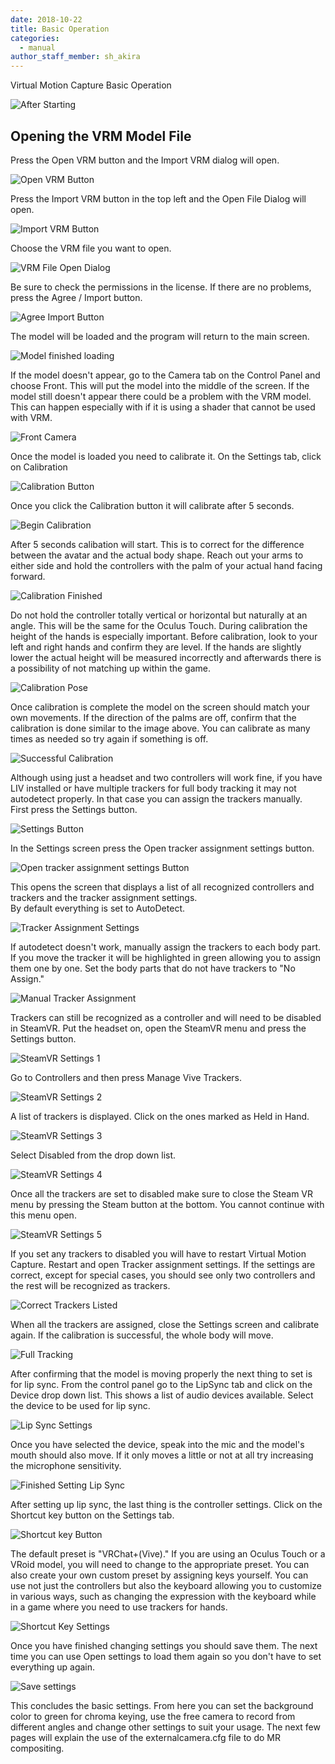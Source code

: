 ```yaml
---
date: 2018-10-22
title: Basic Operation
categories:
  - manual
author_staff_member: sh_akira
---
```


Virtual Motion Capture Basic Operation

![After Starting](../images/manual/1-1.png)

## Opening the VRM Model File

Press the Open VRM button and the Import VRM dialog will open.

![Open VRM Button](../images/manual/1-2.png)

Press the Import VRM button in the top left and the Open File Dialog will open.

![Import VRM Button](../images/manual/1-3.png)

Choose the VRM file you want to open.

![VRM File Open Dialog](../images/manual/1-4.png)

Be sure to check the permissions in the license.  If there are no problems, press the Agree / Import button.

![Agree Import Button](../images/manual/1-5.png)

The model will be loaded and the program will return to the main screen.

![Model finished loading](../images/manual/1-6.png)

If the model doesn't appear, go to the Camera tab on the Control Panel and choose Front. This will put the model into the middle of the screen.
If the model still doesn't appear there could be a problem with the VRM model. This can happen especially with if it is using a shader that cannot be used with VRM.

![Front Camera](../images/manual/1-7.png)

Once the model is loaded you need to calibrate it.
On the Settings tab, click on Calibration

![Calibration Button](../images/manual/1-8.png)

Once you click the Calibration button it will calibrate after 5 seconds.

![Begin Calibration](../images/manual/1-9.png)

After 5 seconds calibation will start.  This is to correct for the difference between the avatar and the actual body shape.  Reach out your arms to either side and hold the controllers with the palm of your actual hand facing forward.

![Calibration Finished](../images/manual/1-10.png)

Do not hold the controller totally vertical or horizontal but naturally at an angle.  This will be the same for the Oculus Touch. During calibration the height of the hands is especially important.  Before calibration, look to your left and right hands and confirm they are level.  If the hands are slightly lower the actual height will be measured incorrectly and afterwards there is a possibility of not matching up within the game.

![Calibration Pose](../images/manual/1-11.png)

Once calibration is complete the model on the screen should match your own movements. If the direction of the palms are off, confirm that the calibration is done similar to the image above. You can calibrate as many times as needed so try again if something is off.

![Successful Calibration](../images/manual/1-12.png)

Although using just a headset and two controllers will work fine, if you have LIV installed or have multiple trackers for full body tracking it may not autodetect properly.  In that case you can assign the trackers manually.  
First press the Settings button.

![Settings Button](../images/manual/1-13.png)

In the Settings screen press the Open tracker assignment settings button.

![Open tracker assignment settings Button](../images/manual/1-14.png)

This opens the screen that displays a list of all recognized controllers and trackers and the tracker assignment settings.  
By default everything is set to AutoDetect.

![Tracker Assignment Settings](../images/manual/1-15.png)

If autodetect doesn't work, manually assign the trackers to each body part.  If you move the tracker it will be highlighted in green allowing you to assign them one by one.  Set the body parts that do not have trackers to "No Assign."

![Manual Tracker Assignment](../images/manual/1-16.png)

Trackers can still be recognized as a controller and will need to be disabled in SteamVR. Put the headset on, open the SteamVR menu and press the Settings button.

![SteamVR Settings 1](../images/manual/1-17.png)

Go to Controllers and then press Manage Vive Trackers.

![SteamVR Settings 2](../images/manual/1-18.png)

A list of trackers is displayed.  Click on the ones marked as Held in Hand.

![SteamVR Settings 3](../images/manual/1-19.png)

Select Disabled from the drop down list.

![SteamVR Settings 4](../images/manual/1-20.png)

Once all the trackers are set to disabled make sure to close the Steam VR menu by pressing the Steam button at the bottom.  You cannot continue with this menu open.

![SteamVR Settings 5](../images/manual/1-21.png)

If you set any trackers to disabled you will have to restart Virtual Motion Capture.  Restart and open Tracker assignment settings.  If the settings are correct, except for special cases, you should see only two controllers and the rest will be recognized as trackers.

![Correct Trackers Listed](../images/manual/1-22.png)

When all the trackers are assigned, close the Settings screen and calibrate again.  If the calibration is successful, the whole body will move.

![Full Tracking](../images/manual/1-23.png)

After confirming that the model is moving properly the next thing to set is for lip sync.
From the control panel go to the LipSync tab and click on the Device drop down list. This shows a list of audio devices available.  Select the device to be used for lip sync.

![Lip Sync Settings](../images/manual/1-24.png)

Once you have selected the device, speak into the mic and the model's mouth should also move.  If it only moves a little or not at all try increasing the microphone sensitivity.

![Finished Setting Lip Sync](../images/manual/1-25.png)

After setting up lip sync, the last thing is the controller settings. Click on the Shortcut key button on the Settings tab.

![Shortcut key Button](../images/manual/1-26.png)

The default preset is "VRChat+(Vive)." 
If you are using an Oculus Touch or a VRoid model, you will need to change to the appropriate preset.
You can also create your own custom preset by assigning keys yourself.  You can use not just the controllers but also the keyboard allowing you to customize in various ways, such as changing the expression with the keyboard while in a game where you need to use trackers for hands.

![Shortcut Key Settings](../images/manual/1-27.png)

Once you have finished changing settings you should save them.  The next time you can use Open settings to load them again so you don't have to set everything up again.

![Save settings](../images/manual/1-28.png)

This concludes the basic settings.  From here you can set the background color to green for chroma keying, use the free camera to record from different angles and change other settings to suit your usage.  The next few pages will explain the use of the externalcamera.cfg file to do MR compositing.
